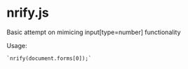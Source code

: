 nrify.js
========

Basic attempt on mimicing input[type=number] functionality

Usage:

	`nrify(document.forms[0]);`
